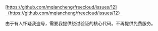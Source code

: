 [https://github.com/mqiancheng/freecloud/issues/12]（https://github.com/mqiancheng/freecloud/issues/12）

由于有人怀疑我盗号，需要我提供绕过验证的核心代码。不再提供免费服务。

